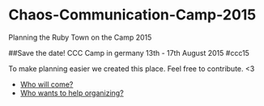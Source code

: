 # Chaos-Communication-Camp-2015
Planning the Ruby Town on the Camp 2015

##Save the date! CCC Camp in germany 13th - 17th August 2015 #ccc15

To make planning easier we created this place. Feel free to contribute. <3

* [Who will come?](https://github.com/rubytown/Chaos-Communication-Camp-2015/issues/1)
* [Who wants to help organizing?](https://github.com/rubytown/Chaos-Communication-Camp-2015/issues/2)
